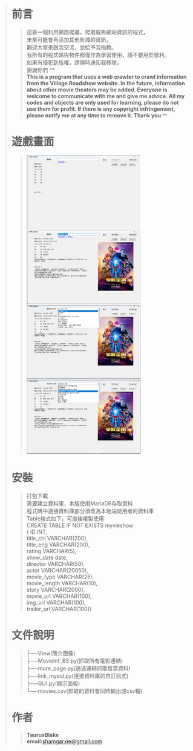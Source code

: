 ># 前言
>>這是一個利用網路爬蟲，爬取威秀網站資訊的程式，    
>>未來可能會再添加其他影城的資訊，  
>>觀迎大家來跟我交流，並給予我指教。  
>>我所有的程式碼與物件都僅作為學習使用，請不要用於營利。  
>>如果有侵犯到版權，請隨時通知我移除。  
>>謝謝你們 ^__^    
>>This is a program that uses a web crawler to crawl information from the Village Roadshow website.
>>In the future, information about other movie theaters may be added.
>>Everyone is welcome to communicate with me and give me advice.
>>All my codes and objects are only used for learning, please do not use them for profit.
>>If there is any copyright infringement, please notify me at any time to remove it.
>>Thank you ^__^
># 遊戲畫面
>><img src="https://github.com/TaurusBlake/MovieInf/blob/main/View/mov0.png" alt="Editor" width="300">
>><img src="https://github.com/TaurusBlake/MovieInf/blob/main/View/mov1.png" alt="Editor" width="300">
>><img src="https://github.com/TaurusBlake/MovieInf/blob/main/View/mov2.png" alt="Editor" width="300">  
>><img src="https://github.com/TaurusBlake/MovieInf/blob/main/View/mov3.png" alt="Editor" width="300">  
># 安裝
>>打包下載  
>>需要建立資料庫，本版使用MariaDB存取資料  
>>程式碼中連接資料庫部分須改為本地端使用者的資料庫  
>>Table格式如下，可直接複製使用  
>>CREATE TABLE IF NOT EXISTS myvieshow  
>>(	ID INT,  
>>	title_chi VARCHAR(200),  
>>	title_eng VARCHAR(200),   
>>	rating VARCHAR(5),  
>>  show_date date,   
>>	director VARCHAR(50),   
>>	actor VARCHAR(20050),  
>>	movie_type VARCHAR(25),  
>>	movie_length VARCHAR(10),  
>>  story VARCHAR(2000),  
>>	movie_url VARCHAR(100),  
>>	img_url VARCHAR(100),  
>>	trailer_url VARCHAR(100))  
># 文件說明
>>├──View(簡介圖像)  
>>├──MovieInf_BS.py(抓取所有電影連結)  
>>├──more_page.py(透過連結抓取每頁資料)  
>>├──link_mysql.py(連接資料庫的自訂函式)  
>>├──GUI.py(顯示面板)  
>>└──movies.csv(抓取的資料會同時輸出成csv檔)  
>>  
># 作者
>>**TaurusBlake**  
>>**email**:shamgarxie@gmail.com
